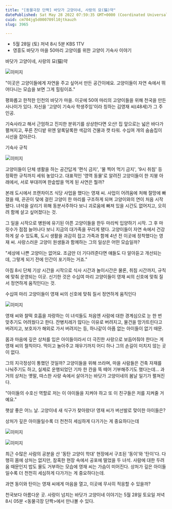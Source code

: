 ```yaml
---
title: "[동물극장 단짝] 바닷가 고양이네, 사랑의 묘(猫)약"
datePublished: Sat May 28 2022 07:59:35 GMT+0000 (Coordinated Universal Time)
cuid: cm704jg5d000709l10jtkauzh
slug: 3965

---
```



- 5월 28일 (토) 저녁 8시 5분 KBS 1TV
- 영흥도 바닷가 마을 50마리 고양이를 위한 고양이 기숙사 이야기

바닷가 고양이네, 사랑의 묘(猫)약

![이미지](https://cdn.hashnode.com/res/hashnode/image/upload/v1739256703184/4db06dd4-6e7e-4624-9ff9-abf78ba19690.jpeg)

"이곳은 고양이들에게 자연을 주고 싶어서 만든 공간이에요. 고양이들이 자연 속에서 뛰어다니는 모습을 보면 그게 힐링이죠."

평화롭고 한적한 인천의 바닷가 마을. 이곳에 50여 마리의 고양이들을 위해 천국을 만든 사나이가 있다. 자신을 '고양이 기숙사 학생주임'이라 칭하는 김영재 씨(48세)가 그 주인공.

기숙사라고 해서 근엄하고 진지한 분위기를 상상한다면 오산! 집 앞으로는 넓은 바다가 펼쳐지고, 푸른 잔디밭 위엔 알록달록한 색감의 건물과 캣 타워. 수십여 개의 숨숨집이 시선을 잡아끈다.

기숙사 규칙

![이미지](https://cdn.hashnode.com/res/hashnode/image/upload/v1739256704785/fedb5b21-b170-4499-bd7b-94bd3b7ced2b.jpeg)

고양이들이 단체 생활을 하는 공간답게 '편식 금지', '물 찍어 먹기 금지', '9시 취침' 등 정확한 규칙까지 세워 놓았다고. 대표적인 '영역 동물'로 알려진 고양이들이 한 지붕 아래에서, 서로 부대끼며 한솥밥을 먹게 된 사연은 뭘까?

본래 도시에서 프랜차이즈 식당 사업을 했다는 영재 씨. 사업이 어려움에 처해 절망에 빠졌을 때, 끈끈이 덫에 걸린 고양이 한 마리를 구조하게 되며 고양이와의 연이 처음 시작됐다. 녀석을 살리기 위해 동분서주하다 보니 괴로움에 빠져 있을 시간도 없어지고, 오히려 함께 살고 싶어졌다는 것.

그 일을 시작으로 병원에 유기된 아픈 고양이들을 한두 마리씩 입양하기 시작. 그 후 마릿수가 점점 늘어나다 보니 지금의 대가족을 꾸리게 됐다. 고양이들이 자연 속에서 건강하게 살 수 있도록, 도시 생활을 과감히 접고 가족과 함께 4년 전 이곳에 정착했다는 영재 씨. 사랑스러운 고양이 원생들과 함께하는 그의 일상은 어떤 모습일까?

"세상에 나쁜 고양이는 없어요. 조금만 더 기다려준다면 얘들도 다 알아듣고 개선되는데, 그렇게 되기 전에 인간이 포기하는 거죠."

아침 8시 단체 기상 시간을 시작으로 식사 시간과 놀이시간은 물론, 취침 시간까지, 규칙에 맞춰 운영되는 이곳. 신기한 것은 수십여 마리 고양이들이 영재 씨의 신호에 맞춰 질서 정연하게 움직인다는 것.

수십여 마리 고양이들이 영재 씨의 신호에 맞춰 질서 정연하게 움직인다

![이미지](https://cdn.hashnode.com/res/hashnode/image/upload/v1739256706969/c043be7c-dcd6-4cd3-aa97-6f0774f6d4db.jpeg)

영재 씨와 찰떡 호흡을 자랑하는 이 녀석들도 처음엔 사람에 대한 경계심으로 눈 한 번 맞추기도 어려웠다고 한다. 잔병치레가 많다는 이유로 버려지고, 물건을 망가트린다고 버려지고, 보호자가 해외로 가서 버려지는 등, 하나같이 아픔 없는 아이들이 없기 때문.

몸과 마음에 깊은 상처를 입은 아이들이라서 더 극진한 사랑으로 보듬어줘야 한다는 게 영재 씨의 철칙이다. 먹이고 놀아주고 재우기까지 어디 하나 그의 손길이 미치지 않는 곳이 없다.

그의 지극정성이 통했던 것일까? 고양이들을 위해 쓰라며, 마을 사람들은 건축 자재를 나눠주기도 하고, 실제로 운행되었던 기차 한 칸을 뚝 떼어 기부해주기도 했다는데... 과거의 상처는 옛말, 따스한 사랑 속에서 살아가는 바닷가 고양이네의 봄날 일기가 펼쳐진다.

"아이들의 수호신 역할로 저는 이 아이들을 지켜야 하고 또 이 친구들은 저를 지켜줄 거예요."

햇살 좋은 어느 날. 고양이네 새 식구가 찾아왔다! 영재 씨가 버선발로 맞이한 아이들은?

상처가 깊은 아이들일수록 더 천천히 세심하게 다가가는 게 중요하다는데

![이미지](https://cdn.hashnode.com/res/hashnode/image/upload/v1739256708607/299c30d3-5982-4c38-ab7c-c91912150f55.jpeg)

![이미지](https://cdn.hashnode.com/res/hashnode/image/upload/v1739256710348/fa902f74-ad62-49fd-8335-7e6025adeb31.jpeg)

최근 수많은 사람의 공분을 산 '동탄 고양이 학대' 현장에서 구조된 '동이'와 '탄이'다. 다행히 몸에 상처는 없지만, 참혹한 현장 속에서 공포에 떨었을 두 녀석. 사람에 대한 두려움 때문인지 밥도 물도 거부하는 모습에 영재 씨는 가슴이 미어진다. 상처가 깊은 아이들일수록 더 천천히 세심하게 다가가는 게 중요하다는데.

과연 동이와 탄이는 영재 씨에게 마음을 열고, 이곳에 무사히 적응할 수 있을까?

천국보다 아름다운 곳. 사랑이 넘치는 바닷가 고양이네 이야기는 5월 28일 토요일 저녁 8시 05분 <동물극장 단짝>에서 만나볼 수 있다.